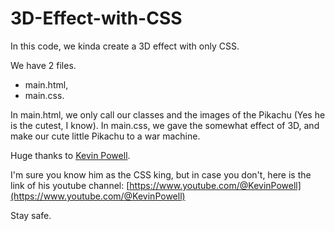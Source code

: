 # 3D-Effect-with-CSS

In this code, we kinda create a 3D effect with only CSS.

We have 2 files.
 - main.html,
 - main.css.

In main.html, we only call our classes and the images of the Pikachu (Yes he is the cutest, I know).
In main.css, we gave the somewhat effect of 3D, and make our cute little Pikachu to a war machine.

Huge thanks to [Kevin Powell](https://www.youtube.com/@KevinPowell).

I'm sure you know him as the CSS king, but in case you don't, here is the link of his youtube channel:
[https://www.youtube.com/@KevinPowell](https://www.youtube.com/@KevinPowell)

Stay safe.


